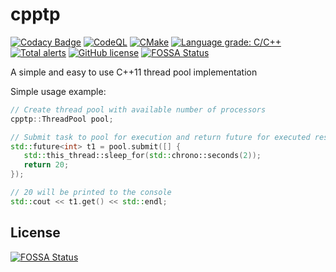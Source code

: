 # cpptp

[![Codacy Badge](https://api.codacy.com/project/badge/Grade/7ccac52754ad4af5b25be87eb8cf2d29)](https://app.codacy.com/gh/GustasG/cpptp?utm_source=github.com&utm_medium=referral&utm_content=GustasG/cpptp&utm_campaign=Badge_Grade_Settings)
[![CodeQL](https://github.com/GustasG/cpptp/actions/workflows/codeql-analysis.yml/badge.svg)](https://github.com/GustasG/cpptp/actions/workflows/codeql-analysis.yml)
[![CMake](https://github.com/GustasG/cpptp/actions/workflows/cmake.yml/badge.svg)](https://github.com/GustasG/cpptp/actions/workflows/cmake.yml)
[![Language grade: C/C++](https://img.shields.io/lgtm/grade/cpp/g/GustasG/cpptp.svg?logo=lgtm&logoWidth=18)](https://lgtm.com/projects/g/GustasG/cpptp/context:cpp)
[![Total alerts](https://img.shields.io/lgtm/alerts/g/GustasG/cpptp.svg?logo=lgtm&logoWidth=18)](https://lgtm.com/projects/g/GustasG/cpptp/alerts/)
[![GitHub license](https://img.shields.io/badge/license-MIT-blue.svg)](https://raw.githubusercontent.com/GustasG/cpptp/master/LICENSE)
[![FOSSA Status](https://app.fossa.com/api/projects/git%2Bgithub.com%2FGustasG%2Fcpptp.svg?type=shield)](https://app.fossa.com/projects/git%2Bgithub.com%2FGustasG%2Fcpptp?ref=badge_shield)

A simple and easy to use C++11 thread pool implementation

Simple usage example:

```c++
// Create thread pool with available number of processors
cpptp::ThreadPool pool;

// Submit task to pool for execution and return future for executed result
std::future<int> t1 = pool.submit([] {
   std::this_thread::sleep_for(std::chrono::seconds(2));
   return 20;
});

// 20 will be printed to the console
std::cout << t1.get() << std::endl;
```

## License

[![FOSSA Status](https://app.fossa.com/api/projects/git%2Bgithub.com%2FGustasG%2Fcpptp.svg?type=large)](https://app.fossa.com/projects/git%2Bgithub.com%2FGustasG%2Fcpptp?ref=badge_large)
